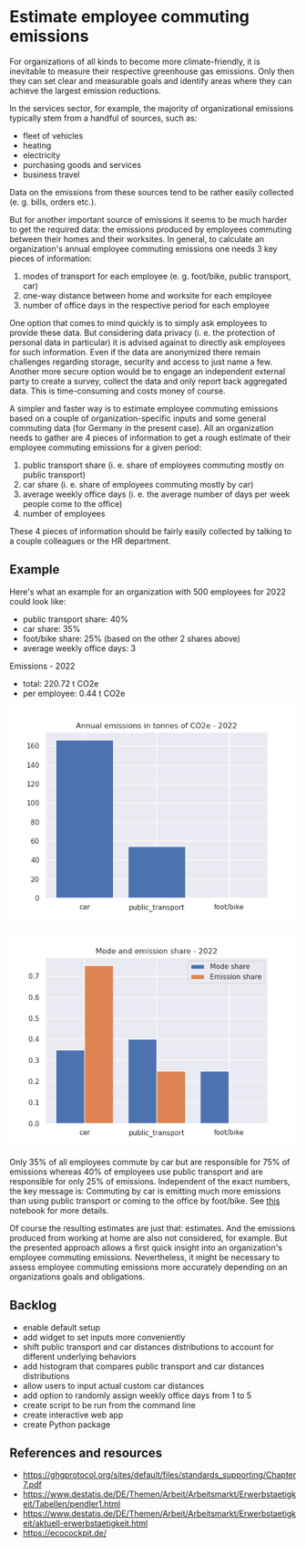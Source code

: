 # Estimate employee commuting emissions

For organizations of all kinds to become more climate-friendly, it is inevitable to measure their respective greenhouse gas emissions.
Only then they can set clear and measurable goals and identify areas where they can achieve the largest emission reductions.

In the services sector, for example, the majority of organizational emissions typically stem from a handful of sources, such as:
- fleet of vehicles
- heating
- electricity
- purchasing goods and services
- business travel

Data on the emissions from these sources tend to be rather easily collected (e. g. bills, orders etc.).

But for another important source of emissions it seems to be much harder to get the required data:
the emissions produced by employees commuting between their homes and their worksites.
In general, to calculate an organization's annual employee commuting emissions one needs 3 key pieces of information:
1. modes of transport for each employee (e. g. foot/bike, public transport, car)
2. one-way distance between home and worksite for each employee
3. number of office days in the respective period for each employee

One option that comes to mind quickly is to simply ask employees to provide these data.
But considering data privacy (i. e. the protection of personal data in particular) it is advised against to directly ask employees for such information.
Even if the data are anonymized there remain challenges regarding storage, security and access to just name a few.
Another more secure option would be to engage an independent external party to create a survey, collect the data and only report back aggregated data.
This is time-consuming and costs money of course.

A simpler and faster way is to estimate employee commuting emissions based on a couple of organization-specific inputs
and some general commuting data (for Germany in the present case).
All an organization needs to gather are 4 pieces of information to get a rough estimate of their employee commuting emissions for a given period:
1. public transport share (i. e. share of employees commuting mostly on public transport)
2. car share (i. e. share of employees commuting mostly by car)
3. average weekly office days (i. e. the average number of days per week people come to the office)
4. number of employees

These 4 pieces of information should be fairly easily collected by talking to a couple colleagues or the HR department.



## Example

Here's what an example for an organization with 500 employees for 2022 could look like:
- public transport share: 40%
- car share: 35%
- foot/bike share: 25% (based on the other 2 shares above)
- average weekly office days: 3

Emissions - 2022
- total: 220.72 t CO2e
- per employee: 0.44 t CO2e

![annual emissions by mode](annual_emissions_by_mode.png 'annual emissions by mode')

![mode and emission shares](mode_and_emission_shares.png 'mode and emission shares')

Only 35% of all employees commute by car but are responsible for 75% of emissions
whereas 40% of employees use public transport and are responsible for only 25% of emissions.
Independent of the exact numbers, the key message is:
Commuting by car is emitting much more emissions than using public transport or coming to the office by foot/bike.
See [this](https://github.com/alexvmt/estimate_employee_commuting_emissions/blob/main/estimate_employee_commuting_emissions.ipynb) notebook
for more details.

Of course the resulting estimates are just that: estimates. And the emissions produced from working at home are also not considered, for example.
But the presented approach allows a first quick insight into an organization's employee commuting emissions.
Nevertheless, it might be necessary to assess employee commuting emissions more accurately depending on an organizations goals and obligations.



## Backlog

- enable default setup
- add widget to set inputs more conveniently
- shift public transport and car distances distributions to account for different underlying behaviors
- add histogram that compares public transport and car distances distributions
- allow users to input actual custom car distances
- add option to randomly assign weekly office days from 1 to 5
- create script to be run from the command line
- create interactive web app
- create Python package



## References and resources

- https://ghgprotocol.org/sites/default/files/standards_supporting/Chapter7.pdf
- https://www.destatis.de/DE/Themen/Arbeit/Arbeitsmarkt/Erwerbstaetigkeit/Tabellen/pendler1.html
- https://www.destatis.de/DE/Themen/Arbeit/Arbeitsmarkt/Erwerbstaetigkeit/aktuell-erwerbstaetigkeit.html
- https://ecocockpit.de/